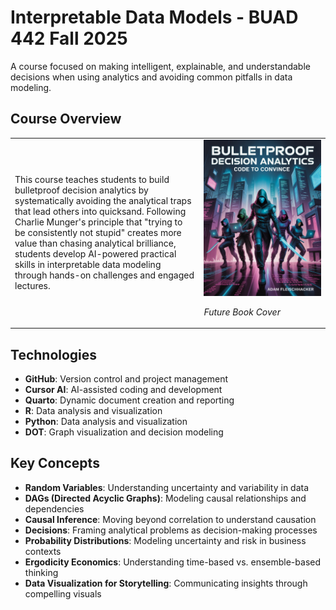 # Interpretable Data Models - BUAD 442 Fall 2025

A course focused on making intelligent, explainable, and understandable decisions when using analytics and avoiding common pitfalls in data modeling.

## Course Overview

<table>
<tr>
<td width="60%">
This course teaches students to build bulletproof decision analytics by systematically avoiding the analytical traps that lead others into quicksand. Following Charlie Munger's principle that "trying to be consistently not stupid" creates more value than chasing analytical brilliance, students develop AI-powered practical skills in interpretable data modeling through hands-on challenges and engaged lectures.
</td>
<td width="40%">
<img src="graphics/bulletproofAnalyticsCover.jpeg" width="100%" alt="Future Book Cover">

*Future Book Cover*
</td>
</tr>
</table> 

## Technologies

- **GitHub**: Version control and project management
- **Cursor AI**: AI-assisted coding and development
- **Quarto**: Dynamic document creation and reporting
- **R**: Data analysis and visualization
- **Python**: Data analysis and visualization
- **DOT**: Graph visualization and decision modeling

## Key Concepts

- **Random Variables**: Understanding uncertainty and variability in data
- **DAGs (Directed Acyclic Graphs)**: Modeling causal relationships and dependencies
- **Causal Inference**: Moving beyond correlation to understand causation
- **Decisions**: Framing analytical problems as decision-making processes
- **Probability Distributions**: Modeling uncertainty and risk in business contexts
- **Ergodicity Economics**: Understanding time-based vs. ensemble-based thinking
- **Data Visualization for Storytelling**: Communicating insights through compelling visuals


